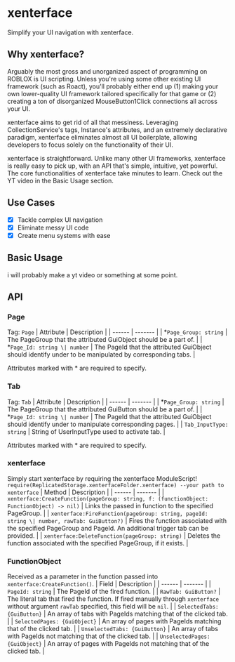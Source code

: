 # xenterface
Simplify your UI navigation with xenterface.

## Why xenterface?
Arguably the most gross and unorganized aspect of programming on ROBLOX is UI scripting. Unless you're using some other existing UI framework (such as Roact), you'll probably either end up (1) making your own lower-quality UI framework tailored specifically for that game or (2) creating a ton of disorganized MouseButton1Click connections all across your UI. 

xenterface aims to get rid of all that messiness. Leveraging CollectionService's tags, Instance's attributes, and an extremely declarative paradigm, xenterface eliminates almost all UI boilerplate, allowing developers to focus solely on the functionality of their UI.

xenterface is straightforward. Unlike many other UI frameworks, xenterface is really easy to pick up, with an API that's simple, intuitive, yet powerful. The core functionalities of xenterface take minutes to learn. Check out the YT video in the Basic Usage section.

## Use Cases
- [x] Tackle complex UI navigation
- [x] Eliminate messy UI code
- [x] Create menu systems with ease

## Basic Usage
i will probably make a yt video or something at some point.

## API
### Page
Tag: `Page`
| Attribute | Description |
| ------ | ------- |
| *`Page_Group: string` | The PageGroup that the attributed GuiObject should be a part of. |
| *`Page_Id: string \| number` | The PageId that the attributed GuiObject should identify under to be manipulated by corresponding tabs. |

Attributes marked with * are required to specify.

### Tab
Tag: `Tab`
| Attribute | Description |
| ------ | ------- |
| *`Page_Group: string` | The PageGroup that the attributed GuiButton should be a part of. |
| *`Page_Id: string \| number` | The PageId that the attributed GuiObject should identify under to manipulate corresponding pages. |
| `Tab_InputType: string` | String of UserInputType used to activate tab. |

Attributes marked with * are required to specify.

### xenterface
Simply start xenterface by requiring the xenterface ModuleScript!
`require(ReplicatedStorage.xenterfaceFolder.xenterface) --your path to xenterface`
| Method | Description |
| ------ | ------- |
| `xenterface:CreateFunction(pageGroup: string, f: (functionObject: FunctionObject) -> nil)` | Links the passed in function to the specified PageGroup. |
| `xenterface:FireFunction(pageGroup: string, pageId: string \| number, rawTab: GuiButton?)` | Fires the function associated with the specified PageGroup and PageId. An additional trigger tab can be provided. |
| `xenterface:DeleteFunction(pageGroup: string)` | Deletes the function associated with the specified PageGroup, if it exists. |
### FunctionObject
Received as a parameter in the function passed into `xenterface:CreateFunction()`.
| Field | Description |
| ------ | ------- |
| `PageId: string` | The PageId of the fired function. |
| `RawTab: GuiButton?` | The literal tab that fired the function. If fired manually through `xenterface` without argument `rawTab` specified, this field will be `nil`. |
| `SelectedTabs: {GuiButton}` | An array of tabs with PageIds matching that of the clicked tab. |
| `SelectedPages: {GuiObject}` | An array of pages with PageIds matching that of the clicked tab. |
| `UnselectedTabs: {GuiButton}` | An array of tabs with PageIds not matching that of the clicked tab. |
| `UnselectedPages: {GuiObject}` | An array of pages with PageIds not matching that of the clicked tab. |